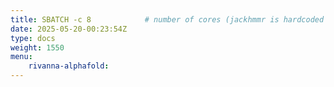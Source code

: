 ```yaml
---
title: SBATCH -c 8            # number of cores (jackhmmr is hardcoded to use 8 cores, more does not speed it up)
date: 2025-05-20-00:23:54Z
type: docs 
weight: 1550
menu: 
    rivanna-alphafold:
---
```



